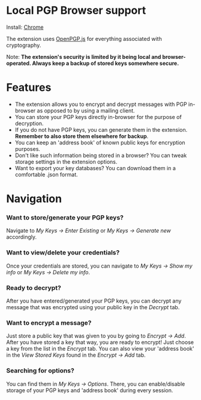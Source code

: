 # Local PGP Browser support

Install: [Chrome](https://chrome.google.com/webstore/detail/local-pgp-browser-encrypt/hlcbdlnnolgaenfoddgdlmgjflcapbba)

The extension uses [OpenPGP.js](https://openpgpjs.org/) for everything associated with cryptography.

Note: **The extension's security is limited by it being local and browser-operated. Always keep a backup of stored keys somewhere secure.**

# Features

* The extension allows you to encrypt and decrypt messages with PGP in-browser as opposed to by using a mailing client.
* You can store your PGP keys directly in-browser for the purpose of decryption.
* If you do not have PGP keys, you can generate them in the extension. **Remember to also store them elsewhere for backup**.
* You can keep an 'address book' of known public keys for encryption purposes.
* Don't like such information being stored in a browser? You can tweak storage settings in the extension options.
* Want to export your key databases? You can download them in a comfortable .json format.

# Navigation

### Want to store/generate your PGP keys?

Navigate to *My Keys -> Enter Existing* or *My Keys -> Generate new* accordingly.

### Want to view/delete your credentials?

Once your credentials are stored, you can navigate to *My Keys -> Show my info* or *My Keys -> Delete my info*.

### Ready to decrypt?

After you have entered/generated your PGP keys, you can decrypt any message that was encrypted using your public key in the *Decrypt* tab.

### Want to encrypt a message?

Just store a public key that was given to you by going to *Encrypt -> Add*. After you have stored a key that way, you are ready to encrypt! Just choose a key from the list in the *Encrypt* tab. You can also view your 'address book' in the *View Stored Keys* found in the *Encrypt -> Add* tab.

### Searching for options?

You can find them in *My Keys -> Options*. There, you can enable/disable storage of your PGP keys and 'address book' during every session.